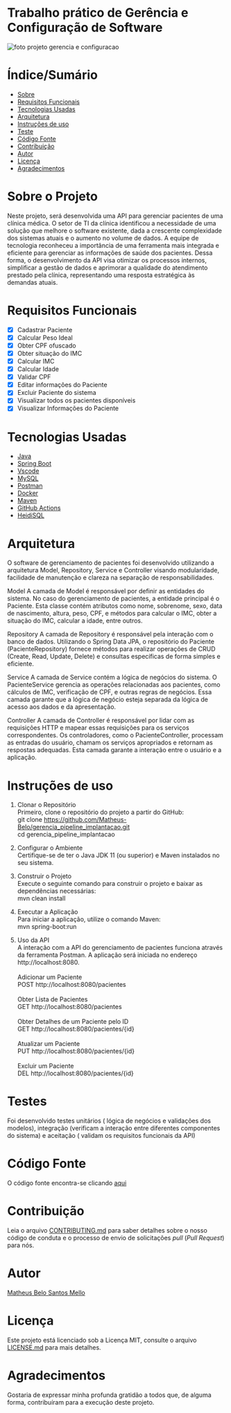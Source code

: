 # Trabalho prático de Gerência e Configuração de Software


![foto projeto gerencia e configuracao](https://github.com/Matheus-Belo/gerencia_pipeline_implantacao/assets/90854775/435290d9-b807-4482-b599-23a126f77383)

# Índice/Sumário

* [Sobre](#sobre-o-projeto)
* [Requisitos Funcionais](#requisitos-funcionais)
* [Tecnologias Usadas](#tecnologias-usadas)
* [Arquitetura](#arquitetura)
* [Instruções de uso](#instruções-de-uso)
* [Teste](#testes)
* [Código Fonte](#código-fonte)
* [Contribuição](#contribuição)
* [Autor](#autor)
* [Licença](#licença)
* [Agradecimentos](#agradecimentos)


# Sobre o Projeto

Neste projeto, será desenvolvida uma API para gerenciar pacientes de uma clínica médica. O setor de TI da clínica identificou a necessidade de uma solução que melhore o software existente, dada a crescente complexidade dos sistemas atuais e o aumento no volume de dados. A equipe de tecnologia reconheceu a importância de uma ferramenta mais integrada e eficiente para gerenciar as informações de saúde dos pacientes. Dessa forma, o desenvolvimento da API visa otimizar os processos internos, simplificar a gestão de dados e aprimorar a qualidade do atendimento prestado pela clínica, representando uma resposta estratégica às demandas atuais.


# Requisitos Funcionais 

- [x] Cadastrar Paciente
- [x] Calcular Peso Ideal
- [x] Obter CPF ofuscado
- [x] Obter situação do IMC
- [x] Calcular IMC
- [x] Calcular Idade
- [x] Validar CPF
- [x] Editar informações do Paciente
- [x] Excluir Paciente do sistema
- [x] Visualizar todos os pacientes disponíveis
- [x] Visualizar Informações do Paciente

# Tecnologias Usadas

- [Java](https://www.java.com/pt-BR/)
- [Spring Boot](https://spring.io/projects/spring-boot)
- [Vscode](https://code.visualstudio.com/)
- [MySQL](https://www.mysql.com/)
- [Postman](https://www.postman.com/)
- [Docker](https://www.docker.com/)
- [Maven](https://maven.apache.org/)
- [GitHub Actions](https://github.com/features/actions)
- [HeidiSQL](https://www.heidisql.com/)

# Arquitetura

O software de gerenciamento de pacientes foi desenvolvido utilizando a arquitetura Model, Repository, Service e Controller visando modularidade, facilidade de manutenção e clareza na separação de responsabilidades.

Model
A camada de Model é responsável por definir as entidades do sistema. No caso do gerenciamento de pacientes, a entidade principal é o Paciente. Esta classe contém atributos como nome, sobrenome, sexo, data de nascimento, altura, peso, CPF, e métodos para calcular o IMC, obter a situação do IMC, calcular a idade, entre outros.

Repository
A camada de Repository é responsável pela interação com o banco de dados. Utilizando o Spring Data JPA, o repositório do Paciente (PacienteRepository) fornece métodos para realizar operações de CRUD (Create, Read, Update, Delete) e consultas específicas de forma simples e eficiente.

Service
A camada de Service contém a lógica de negócios do sistema. O PacienteService gerencia as operações relacionadas aos pacientes, como cálculos de IMC, verificação de CPF, e outras regras de negócios. Essa camada garante que a lógica de negócio esteja separada da lógica de acesso aos dados e da apresentação.

Controller
A camada de Controller é responsável por lidar com as requisições HTTP e mapear essas requisições para os serviços correspondentes. Os controladores, como o PacienteController, processam as entradas do usuário, chamam os serviços apropriados e retornam as respostas adequadas. Esta camada garante a interação entre o usuário e a aplicação.

# Instruções de uso
1. Clonar o Repositório<br>
Primeiro, clone o repositório do projeto a partir do GitHub:<br>
git clone https://github.com/Matheus-Belo/gerencia_pipeline_implantacao.git<br>
cd gerencia_pipeline_implantacao

2. Configurar o Ambiente<br>
Certifique-se de ter o Java JDK 11 (ou superior) e Maven instalados no seu sistema.

3. Construir o Projeto<br>
Execute o seguinte comando para construir o projeto e baixar as dependências necessárias:<br>
mvn clean install

4. Executar a Aplicação<br>
Para iniciar a aplicação, utilize o comando Maven:<br>
mvn spring-boot:run

5. Uso da API<br>
A interação com a API do gerenciamento de pacientes funciona através da ferramenta Postman. A aplicação será iniciada no endereço http://localhost:8080.<br><br>
Adicionar um Paciente<br>
POST http://localhost:8080/pacientes<br><br>
Obter Lista de Pacientes<br>
GET http://localhost:8080/pacientes<br><br>
Obter Detalhes de um Paciente pelo ID<br>
GET http://localhost:8080/pacientes/{id}<br><br>
Atualizar um Paciente<br>
PUT http://localhost:8080/pacientes/{id} <br><br>
Excluir um Paciente<br>
DEL http://localhost:8080/pacientes/{id}<br>

# Testes

Foi desenvolvido testes unitários ( lógica de negócios e validações dos modelos), integração (verificam a interação entre diferentes componentes do sistema) e aceitação ( validam os requisitos funcionais da API)

# Código Fonte

O código fonte encontra-se clicando [aqui](https://github.com/Matheus-Belo/gerencia_pipeline_implantacao/tree/main/src)

# Contribuição

Leia o arquivo [CONTRIBUTING.md](CONTRIBUTING.md) para saber detalhes sobre o nosso código de conduta e o processo de envio de solicitações *pull* (*Pull Request*) para nós.

# Autor

[Matheus Belo Santos Mello](https://github.com/Matheus-Belo)

# Licença

Este projeto está licenciado sob a Licença MIT,  consulte o arquivo [LICENSE.md](LICENSE.md) para mais detalhes.

# Agradecimentos

Gostaria de expressar minha profunda gratidão a todos que, de alguma forma, contribuíram para a execução deste projeto.
